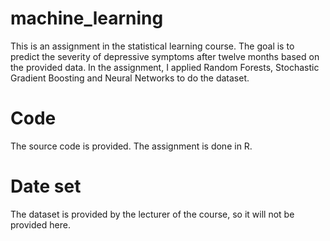 # machine_learning

This is an assignment in the statistical learning course. The goal is to predict the severity of depressive symptoms after twelve months based on the provided data. In the assignment, I applied Random Forests, Stochastic Gradient Boosting and Neural Networks to do the dataset.



# Code

The source code is  provided. The assignment is done in R.


# Date set

The dataset is provided by the lecturer of the course, so it will not be provided here.
